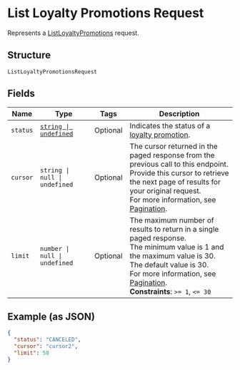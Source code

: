 
# List Loyalty Promotions Request

Represents a [ListLoyaltyPromotions](../../doc/api/loyalty.md#list-loyalty-promotions) request.

## Structure

`ListLoyaltyPromotionsRequest`

## Fields

| Name | Type | Tags | Description |
|  --- | --- | --- | --- |
| `status` | [`string \| undefined`](../../doc/models/loyalty-promotion-status.md) | Optional | Indicates the status of a [loyalty promotion](../../doc/models/loyalty-promotion.md). |
| `cursor` | `string \| null \| undefined` | Optional | The cursor returned in the paged response from the previous call to this endpoint.<br>Provide this cursor to retrieve the next page of results for your original request.<br>For more information, see [Pagination](https://developer.squareup.com/docs/build-basics/common-api-patterns/pagination). |
| `limit` | `number \| null \| undefined` | Optional | The maximum number of results to return in a single paged response.<br>The minimum value is 1 and the maximum value is 30. The default value is 30.<br>For more information, see [Pagination](https://developer.squareup.com/docs/build-basics/common-api-patterns/pagination).<br>**Constraints**: `>= 1`, `<= 30` |

## Example (as JSON)

```json
{
  "status": "CANCELED",
  "cursor": "cursor2",
  "limit": 58
}
```

